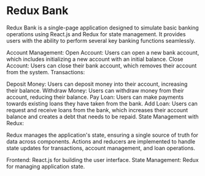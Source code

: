 # Redux Bank
Redux Bank is a single-page application designed to simulate basic banking operations using React.js and Redux for state management. It provides users with the ability to perform several key banking functions seamlessly.

Account Management:
Open Account: Users can open a new bank account, which includes initializing a new account with an initial balance.
Close Account: Users can close their bank account, which removes their account from the system.
Transactions:

Deposit Money: Users can deposit money into their account, increasing their balance.
Withdraw Money: Users can withdraw money from their account, reducing their balance.
Pay Loan: Users can make payments towards existing loans they have taken from the bank.
Add Loan: Users can request and receive loans from the bank, which increases their account balance and creates a debt that needs to be repaid.
State Management with Redux:

Redux manages the application's state, ensuring a single source of truth for data across components.
Actions and reducers are implemented to handle state updates for transactions, account management, and loan operations.


Frontend: React.js for building the user interface.
State Management: Redux for managing application state.
